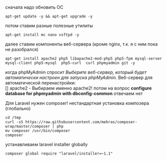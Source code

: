 сначала надо обновить ОС
```
apt-get update -y && apt-get upgrade -y
```

потом ставим разные полезные утилиты
```
apt-get install mc nano vsftpd -y    
```

далее ставим компоненты веб-сервера (кроме nginx, т.к. я с ним пока не разобрался)
```
apt-get install apache2 php5 libapache2-mod-php5 php5-fpm mysql-server mysql-client php5-mysql  php5-curl  curl phpmyadmin git -y
```
когда phpMyAdmin спросит *Выберите веб-сервер, который будет автоматически настроен для запуска phpMyAdmin.* 
Веб-сервер для автоматической перенастройки:                                    
[] apache2     - Выбираем именно apache2!
потом на вопрос **configure database for phpmyadmin with dbconfig-common** отвечаем нет

Для Laravel нужен composer!
нестандартная установка композера (глобально)
```
cd /tmp
curl -sS https://raw.githubusercontent.com/mekras/composer-wrap/master/composer | php
mv composer /usr/bin/composer
composer
```

устанавливаем laravel installer globally
```
composer global require "laravel/installer=~1.1"
```
